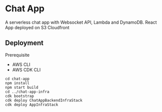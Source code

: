 # Chat App 

  A serverless chat app with Websocket API, Lambda and DynamoDB. React App deployed on S3 Cloudfront

## Deployment
Prerequisite 
- AWS CLI
- AWS CDK CLI

```
cd chat-app
npm install
npm start build
cd ../chat-app-infra
cdk bootstrap
cdk deploy ChatAppBackendInfraStack
cdk deploy AppInfraStack
```
